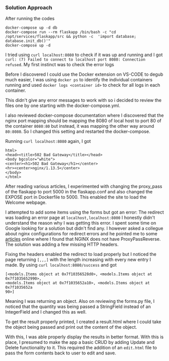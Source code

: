 ### Solution Approach
After running the codes
```
docker-compose up -d db
docker-compose run --rm flaskapp /bin/bash -c "cd /opt/services/flaskapp/src && python -c  'import database; database.init_db()'"
docker-compose up -d
```
I tried using  ```curl localhost:8080``` to check if it was up and running and I got ```curl: (7) Failed to connect to localhost port 8080: Connection refused```. My first instinct was to check the error logs

Before I discovered I could use the Docker extension on VS-CODE to degub much easier, I was using ```docker ps``` to identify the individual containers running and used ```docker logs <container id>``` to check for all logs in each container. 

This didn't give any error messages to work with so i decided to review the files one by one starting with the docker-compose.yml. 

I also reviewed docker-compose documentation where I discovered that the nginx port mapping should be mapping the 8080 of local host to port 80 of the container ```8080:80``` but instead, it was mapping the other way around ```80:8080```.
So I changed this setting and restarted the docker-compose. 

Running ```curl localhost:8080``` again, I got
```
html>
<head><title>502 Bad Gateway</title></head>
<body bgcolor="white">
<center><h1>502 Bad Gateway</h1></center>
<hr><center>nginx/1.13.5</center>
</body>
</html>
```

After reading various articles, I experimented with changing the proxy_pass of the flaskapp to port 5000  in the flaskapp.conf and also changed the EXPOSE port in Dockerfile to 5000. This enabled the site to load the Welcome webpage.

I attempted to add some items using the forms but got an error:
The redirect was loading an error page at ```localhost,localhost:8000``` 
I honestly didn't understand the reason why I was getting this error. I spent some time on Google looking for a solution but didn't find any. I however asked a collegue about nginx configurations for redirect errors and he pointed me to some [articles](https://www.nginx.com/resources/wiki/start/topics/examples/likeapache/) online where I found that NGINX does not have ProxyPassReverse. The solution was adding a few missing HTTP headers.

Fixing the headers enabled the redirect to load properly but I noticed the page returning ```[,,,]``` with the length increasing with every new entry I made. By using ```curl localhost:8080/success``` and got
```
[<models.Items object at 0x7f10356528d0>, <models.Items object at 0x7f1035652990>, 
<models.Items object at 0x7f1035652a10>, <models.Items object at 0x7f1035652a
90>]
```

Meaning I was returning an object. Also on reviewing the forms.py file, I noticed that the quantity was being passed a StringField instead of an IntegerField and I changed this as well.

To get the result properly printed, I created a result.html where I could take the object being passed and print out the content of the object.

With this, I was able properly display the results in better format. With this is place, I presumed to make the app a basic CRUD by adding Update and Delete functionality to it. This required the addition of an ```edit.html``` file to pass the form contents back to user to edit and save.